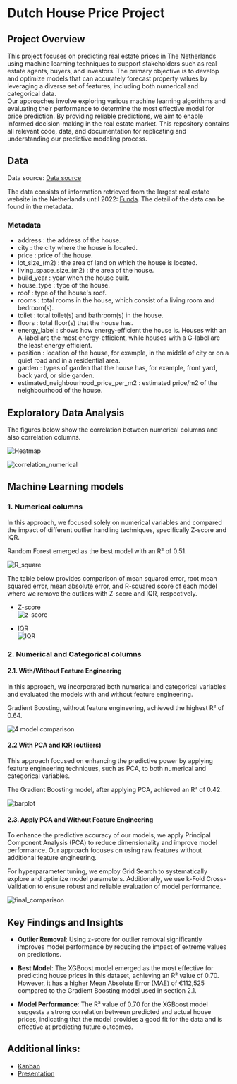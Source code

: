 # Dutch House Price Project

## Project Overview

This project focuses on predicting real estate prices in The Netherlands using machine learning techniques to support stakeholders such as real estate agents, buyers, and investors. The primary objective is to develop and optimize models that can accurately forecast property values by leveraging a diverse set of features, including both numerical and categorical data. <br> 
Our approaches involve exploring various machine learning algorithms and evaluating their performance to determine the most effective model for price prediction. By providing reliable predictions, we aim to enable informed decision-making in the real estate market. This repository contains all relevant code, data, and documentation for replicating and understanding our predictive modeling process.

## Data
Data source: [Data source](https://www.kaggle.com/datasets/bryan2k19/dutch-house-prices-dataset) 

The data consists of information retrieved from the largest real estate website in the Netherlands until 2022: [Funda](https://www.funda.nl/en/). The detail of the data can be found in the metadata.

### Metadata
- address : the address of the house.
- city : the city where the house is located.
- price : price of the house.
- lot_size_(m2) : the area of land on which the house is located.
- living_space_size_(m2) : the area of the house. 
- build_year : year when the house built.
- house_type : type of the house.
- roof : type of the house's roof. 
- rooms : total rooms in the house, which consist of a living room and bedroom(s).
- toilet : total toilet(s) and bathroom(s) in the house.
- floors : total floor(s) that the house has.
- energy_label : shows how energy-efficient the house is. Houses with an A-label are the most energy-efficient, while houses with a G-label are the least energy efficient.
- position : location of the house, for example, in the middle of city or on a quiet road and in a residential area.
- garden : types of garden that the house has, for example, front yard, back yard, or side garden.
- estimated_neighbourhood_price_per_m2 : estimated price/m2 of the neighbourhood of the house. 

## Exploratory Data Analysis
The figures below show the correlation between numerical columns and also correlation columns.

![Heatmap](/charts/correlation_heatmap_numerical.png)

![correlation_numerical](/charts/correlation_categorical.png)

## Machine Learning models
### **1. Numerical columns**
In this approach, we focused solely on numerical variables and compared the impact of different outlier handling techniques, specifically Z-score and IQR.

Random Forest emerged as the best model with an R² of 0.51.

![R_square](/charts/R_squared_score_comparison_numerical.png)

The table below provides comparison of mean squared error, root mean squared error, mean absolute error, and R-squared score of each model where we remove the outliers with Z-score and IQR, respectively.

- Z-score <br>
![z-score](/charts/summary_numerical_z-score.png)

- IQR <br>
![IQR](/charts/summary_numerical_iqr.png)

### **2. Numerical and Categorical columns**

#### 2.1. With/Without Feature Engineering
In this approach, we incorporated both numerical and categorical variables and evaluated the models with and without feature engineering.

Gradient Boosting, without feature engineering, achieved the highest R² of 0.64.

![4 model comparison](charts/Df_4model_comparison.png)

#### 2.2 With PCA and IQR (outliers)
This approach focused on enhancing the predictive power by applying feature engineering techniques, such as PCA, to both numerical and categorical variables.

The Gradient Boosting model, after applying PCA, achieved an R² of 0.42.

![barplot](charts/Barplot_4model_comparison.png)

#### 2.3. Apply PCA and Without Feature Engineering
To enhance the predictive accuracy of our models, we apply Principal Component Analysis (PCA) to reduce dimensionality and improve model performance. Our approach focuses on using raw features without additional feature engineering. 

For hyperparameter tuning, we employ Grid Search to systematically explore and optimize model parameters. Additionally, we use k-Fold Cross-Validation to ensure robust and reliable evaluation of model performance.

![final_comparison](charts/Df_4model_comparison_final.png)

## Key Findings and Insights

- **Outlier Removal**: Using z-score for outlier removal significantly improves model performance by reducing the impact of extreme values on predictions.
  
- **Best Model**: The XGBoost model emerged as the most effective for predicting house prices in this dataset, achieving an R² value of 0.70. However, it has a higher Mean Absolute Error (MAE) of €112,525 compared to the Gradient Boosting model used in section 2.1.
  
- **Model Performance**: The R² value of 0.70 for the XGBoost model suggests a strong correlation between predicted and actual house prices, indicating that the model provides a good fit for the data and is effective at predicting future outcomes.


## Additional links:
- [Kanban](https://trello.com/b/VaFoOuYu/kanban-machine-learning)
- [Presentation](https://docs.google.com/presentation/d/1qfcNhSIu0wK0np3_r0tG_urZ6TMGynuDCCXd9tZdQSM/edit?pli=1#slide=id.g10facb75130_0_1464)
